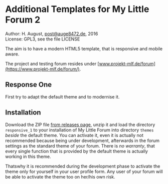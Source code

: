 # Additional Templates for My Little Forum 2

Author: H. August, post@auge8472.de, 2016  
License: GPL3, see the file LICENSE

The aim is to have a modern HTML5 template, that is responsive and mobile aware.

The project and testing forum resides under [www.projekt-mlf.de/forum](https://www.projekt-mlf.de/forum/).

## Response One

First try to adapt the default theme and to modernise it.

## Installation

Download the ZIP file [from releases page](https://github.com/auge8472/mlf2-themes/releases), unzip it and load the directory `responsive_1` to your installation of My Little Forum into directory `themes` *beside* the default theme. You can activate it, even it is actually not recommended because being under development, afterwards in the forum settings as the standard theme of your forum. There is *no warranty*, that every single function that is provided by the default theme is actually working in this theme.

Thatswhy it is recommended during the development phase to activate the theme only for yourself in your user profile form. Any user of your forum will be able to activate the theme too on her/his own risk.
